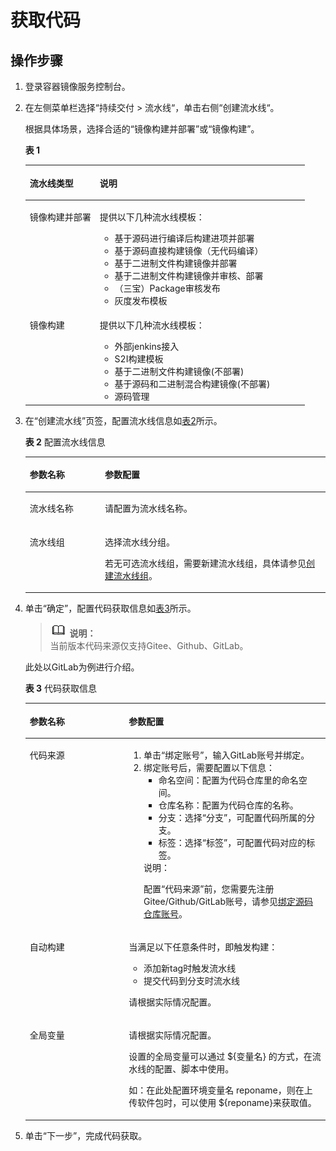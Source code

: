 # 获取代码<a name="swr_01_0038"></a>

## 操作步骤<a name="section1717719175213"></a>

1.  登录容器镜像服务控制台。
2.  在左侧菜单栏选择“持续交付  \> 流水线“，单击右侧“创建流水线“。

    根据具体场景，选择合适的“镜像构建并部署”或“镜像构建”。

    **表 1** 

    <a name="table615373114422"></a>
    <table><thead align="left"><tr id="row16153123184218"><th class="cellrowborder" valign="top" width="25.06%" id="mcps1.2.3.1.1"><p id="p6153731124216"><a name="p6153731124216"></a><a name="p6153731124216"></a>流水线类型</p>
    </th>
    <th class="cellrowborder" valign="top" width="74.94%" id="mcps1.2.3.1.2"><p id="p12153183115427"><a name="p12153183115427"></a><a name="p12153183115427"></a>说明</p>
    </th>
    </tr>
    </thead>
    <tbody><tr id="row1153133110427"><td class="cellrowborder" valign="top" width="25.06%" headers="mcps1.2.3.1.1 "><p id="p1715333144214"><a name="p1715333144214"></a><a name="p1715333144214"></a>镜像构建并部署</p>
    </td>
    <td class="cellrowborder" valign="top" width="74.94%" headers="mcps1.2.3.1.2 "><p id="p1186513224417"><a name="p1186513224417"></a><a name="p1186513224417"></a>提供以下几种流水线模板：</p>
    <a name="ul699995912435"></a><a name="ul699995912435"></a><ul id="ul699995912435"><li>基于源码进行编译后构建进项并部署</li><li>基于源码直接构建镜像（无代码编译）</li><li>基于二进制文件构建镜像并部署</li><li>基于二进制文件构建镜像并审核、部署</li><li>（三宝）Package审核发布</li><li>灰度发布模板</li></ul>
    </td>
    </tr>
    <tr id="row51541031124214"><td class="cellrowborder" valign="top" width="25.06%" headers="mcps1.2.3.1.1 "><p id="p1715417310425"><a name="p1715417310425"></a><a name="p1715417310425"></a>镜像构建</p>
    </td>
    <td class="cellrowborder" valign="top" width="74.94%" headers="mcps1.2.3.1.2 "><p id="p1482885914469"><a name="p1482885914469"></a><a name="p1482885914469"></a>提供以下几种流水线模板：</p>
    <a name="ul4701115144720"></a><a name="ul4701115144720"></a><ul id="ul4701115144720"><li>外部jenkins接入</li><li>S2I构建模板</li><li>基于二进制文件构建镜像(不部署)</li><li>基于源码和二进制混合构建镜像(不部署)</li><li>源码管理</li></ul>
    </td>
    </tr>
    </tbody>
    </table>

3.  在“创建流水线”页签，配置流水线信息如[表2](#table14967144191715)所示。

    **表 2**  配置流水线信息

    <a name="table14967144191715"></a>
    <table><thead align="left"><tr id="row10968184471711"><th class="cellrowborder" valign="top" width="25.03%" id="mcps1.2.3.1.1"><p id="p796854420179"><a name="p796854420179"></a><a name="p796854420179"></a>参数名称</p>
    </th>
    <th class="cellrowborder" valign="top" width="74.97%" id="mcps1.2.3.1.2"><p id="p1396816444170"><a name="p1396816444170"></a><a name="p1396816444170"></a>参数配置</p>
    </th>
    </tr>
    </thead>
    <tbody><tr id="row896864416171"><td class="cellrowborder" valign="top" width="25.03%" headers="mcps1.2.3.1.1 "><p id="p2969124431713"><a name="p2969124431713"></a><a name="p2969124431713"></a>流水线名称</p>
    </td>
    <td class="cellrowborder" valign="top" width="74.97%" headers="mcps1.2.3.1.2 "><p id="p1896914471720"><a name="p1896914471720"></a><a name="p1896914471720"></a>请配置为流水线名称。</p>
    </td>
    </tr>
    <tr id="row12969444101717"><td class="cellrowborder" valign="top" width="25.03%" headers="mcps1.2.3.1.1 "><p id="p1396915444174"><a name="p1396915444174"></a><a name="p1396915444174"></a>流水线组</p>
    </td>
    <td class="cellrowborder" valign="top" width="74.97%" headers="mcps1.2.3.1.2 "><p id="p1526111611256"><a name="p1526111611256"></a><a name="p1526111611256"></a>选择流水线分组。</p>
    <p id="p9969644161717"><a name="p9969644161717"></a><a name="p9969644161717"></a>若无可选流水线组，需要新建流水线组，具体请参见<a href="创建流水线组.md">创建流水线组</a>。</p>
    </td>
    </tr>
    </tbody>
    </table>

4.  单击“确定”，配置代码获取信息如[表3](#table3737102327)所示。

    >![](public_sys-resources/icon-note.gif) **说明：**   
    >当前版本代码来源仅支持Gitee、Github、GitLab。  

    此处以GitLab为例进行介绍。

    **表 3**  代码获取信息

    <a name="table3737102327"></a>
    <table><thead align="left"><tr id="row127521011324"><th class="cellrowborder" valign="top" width="33%" id="mcps1.2.3.1.1"><p id="p117581017329"><a name="p117581017329"></a><a name="p117581017329"></a>参数名称</p>
    </th>
    <th class="cellrowborder" valign="top" width="67%" id="mcps1.2.3.1.2"><p id="p117541018328"><a name="p117541018328"></a><a name="p117541018328"></a>参数配置</p>
    </th>
    </tr>
    </thead>
    <tbody><tr id="row15758101328"><td class="cellrowborder" valign="top" width="33%" headers="mcps1.2.3.1.1 "><p id="p187551018323"><a name="p187551018323"></a><a name="p187551018323"></a><span class="keyword" id="keyword8169134319336"><a name="keyword8169134319336"></a><a name="keyword8169134319336"></a>代码来源</span></p>
    </td>
    <td class="cellrowborder" valign="top" width="67%" headers="mcps1.2.3.1.2 "><a name="ol19313973515"></a><a name="ol19313973515"></a><ol id="ol19313973515"><li>单击“绑定账号”，输入GitLab账号并绑定。</li><li>绑定账号后，需要配置以下信息：<a name="ul5212162023717"></a><a name="ul5212162023717"></a><ul id="ul5212162023717"><li>命名空间：配置为代码仓库里的命名空间。</li><li>仓库名称：配置为代码仓库的名称。</li><li>分支：选择“分支”，可配置代码所属的分支。</li><li>标签：选择“标签”，可配置代码对应的标签。</li></ul>
    <div class="note" id="note1651784612462"><a name="note1651784612462"></a><a name="note1651784612462"></a><span class="notetitle"> 说明： </span><div class="notebody"><p id="p751874684619"><a name="p751874684619"></a><a name="p751874684619"></a>配置“代码来源”前，您需要先注册Gitee/Github/GitLab账号，请参见<a href="绑定源码仓库账号.md">绑定源码仓库账号</a>。</p>
    </div></div>
    </li></ol>
    </td>
    </tr>
    <tr id="row7752010133216"><td class="cellrowborder" valign="top" width="33%" headers="mcps1.2.3.1.1 "><p id="p177516107323"><a name="p177516107323"></a><a name="p177516107323"></a><span class="keyword" id="keyword8756152193317"><a name="keyword8756152193317"></a><a name="keyword8756152193317"></a>自动构建</span></p>
    </td>
    <td class="cellrowborder" valign="top" width="67%" headers="mcps1.2.3.1.2 "><p id="p167512100324"><a name="p167512100324"></a><a name="p167512100324"></a>当满足以下任意条件时，即触发构建：</p>
    <a name="ul18381265402"></a><a name="ul18381265402"></a><ul id="ul18381265402"><li>添加新tag时触发流水线</li><li>提交代码到分支时流水线</li></ul>
    <p id="p61871131184013"><a name="p61871131184013"></a><a name="p61871131184013"></a>请根据实际情况配置。</p>
    </td>
    </tr>
    <tr id="row12771910153210"><td class="cellrowborder" valign="top" width="33%" headers="mcps1.2.3.1.1 "><p id="p1077121011324"><a name="p1077121011324"></a><a name="p1077121011324"></a>全局变量</p>
    </td>
    <td class="cellrowborder" valign="top" width="67%" headers="mcps1.2.3.1.2 "><p id="p577101053219"><a name="p577101053219"></a><a name="p577101053219"></a>请根据实际情况配置。</p>
    <p id="p1583214331452"><a name="p1583214331452"></a><a name="p1583214331452"></a>设置的全局变量可以通过 ${变量名} 的方式，在流水线的配置、脚本中使用。</p>
    <p id="p5256420159"><a name="p5256420159"></a><a name="p5256420159"></a>如：在此处配置环境变量名 reponame，则在上传软件包时，可以使用 ${reponame}来获取值。</p>
    </td>
    </tr>
    </tbody>
    </table>

5.  单击“下一步”，完成代码获取。

